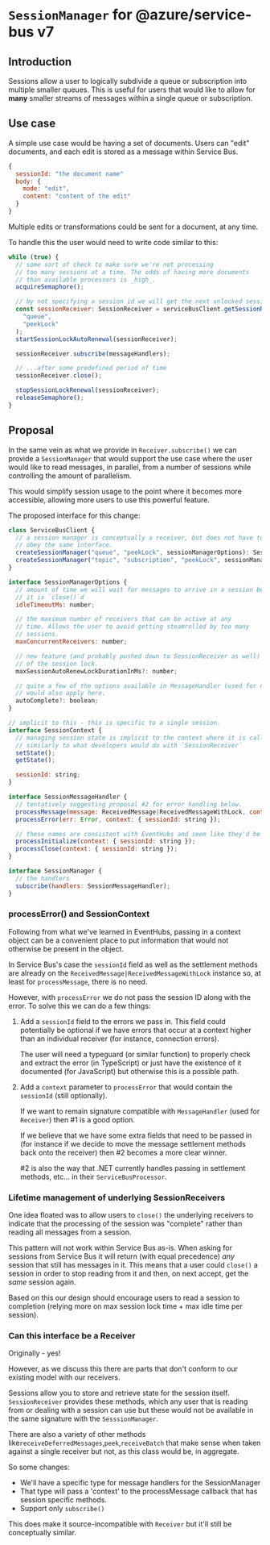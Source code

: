 # `SessionManager` for @azure/service-bus v7

## Introduction

Sessions allow a user to logically subdivide a queue or subscription
into multiple smaller queues. This is useful for users that would
like to allow for **many** smaller streams of messages within a single
queue or subscription.

## Use case

A simple use case would be having a set of documents. Users can "edit"
documents, and each edit is stored as a message within Service Bus.

```javascript
{
  sessionId: "the document name"
  body: {
    mode: "edit",
    content: "content of the edit"
  }
}
```

Multiple edits or transformations could be sent for a document, at any time.

To handle this the user would need to write code similar to this:

```javascript
while (true) {
  // some sort of check to make sure we're not processing
  // too many sessions at a time. The odds of having more documents
  // than available processors is _high_.
  acquireSemaphore();

  // by not specifying a session id we will get the next unlocked session from service bus.
  const sessionReceiver: SessionReceiver = serviceBusClient.getSessionReceiver(
    "queue",
    "peekLock"
  );
  startSessionLockAutoRenewal(sessionReceiver);

  sessionReceiver.subscribe(messageHandlers);

  // ...after some predefined period of time
  sessionReceiver.close();

  stopSessionLockRenewal(sessionReceiver);
  releaseSemaphore();
}
```

## Proposal

In the same vein as what we provide in `Receiver.subscribe()` we can provide a
`SessionManager` that would support the use case where the user would like
to read messages, in parallel, from a number of sessions while controlling
the amount of parallelism.

This would simplify session usage to the point where it becomes more accessible,
allowing more users to use this powerful feature.

The proposed interface for this change:

```javascript
class ServiceBusClient {
  // a session manager is conceptually a receiver, but does not have to
  // obey the same interface.
  createSessionManager("queue", "peekLock", sessionManagerOptions): SessionManager;
  createSessionManager("topic", "subscription", "peekLock", sessionManagerOptions): SessionManager;
}

interface SessionManagerOptions {
  // amount of time we will wait for messages to arrive in a session before
  // it is `close()`d
  idleTimeoutMs: number;

  // the maximum number of receivers that can be active at any
  // time. Allows the user to avoid getting steamrolled by too many
  // sessions.
  maxConcurrentReceivers: number;

  // new feature (and probably pushed down to SessionReceiver as well) to enable auto-renewal
  // of the session lock.
  maxSessionAutoRenewLockDurationInMs?: number;

  // quite a few of the options available in MessageHandler (used for normal Receiver subscribe)
  // would also apply here.
  autoComplete?: boolean;
}

// implicit to this - this is specific to a single session.
interface SessionContext {
  // managing session state is implicit to the context where it is called. This flows
  // similarly to what developers would do with `SessionReceiver`
  setState();
  getState();

  sessionId: string;
}

interface SessionMessageHandler {
  // tentatively suggesting proposal #2 for error handling below.
  processMessage(message: ReceivedMessage|ReceivedMessageWithLock, context: SessionContext);
  processError(err: Error, context: { sessionId: string });

  // these names are consistent with EventHubs and seem like they'd be okay with ServiceBus as well.
  processInitialize(context: { sessionId: string });
  processClose(context: { sessionId: string });
}

interface SessionManager {
  // the handlers
  subscribe(handlers: SessionMessageHandler);
}

```

### processError() and SessionContext

Following from what we've learned in EventHubs, passing in a context object can be a
convenient place to put information that would not otherwise be present in the object.

In Service Bus's case the `sessionId` field as well as the settlement methods are already
on the `ReceivedMessage|ReceivedMessageWithLock` instance so, at least for `processMessage`,
there is no need.

However, with `processError` we do not pass the session ID along with the error. To solve this we
can do a few things:

1.  Add a `sessionId` field to the errors we pass in. This field could potentially be optional if we have errors that occur at a context higher than an individual receiver (for instance, connection errors).

    The user will need a typeguard (or similar function) to properly check and extract the error (in TypeScript) or just have the existence of it documented (for JavaScript) but otherwise
    this is a possible path.

2.  Add a `context` parameter to `processError` that would contain the `sessionId` (still optionally).

    If we want to remain signature compatible with `MessageHandler` (used for `Receiver`) then #1 is a good option.

    If we believe that we have some extra fields that need to be passed in (for instance if we decide to move the message settlement methods back onto the receiver) then #2 becomes
    a more clear winner.

    #2 is also the way that .NET currently handles passing in settlement methods, etc... in their `ServiceBusProcessor`.

### Lifetime management of underlying SessionReceivers

One idea floated was to allow users to `close()` the underlying receivers to indicate that
the processing of the session was "complete" rather than reading all messages from a session.

This pattern will not work within Service Bus as-is. When asking for sessions from Service Bus
it will return (with equal precedence) _any_ session that still has messages in it. This means
that a user could `close()` a session in order to stop reading from it and then, on next accept,
get the _same_ session again.

Based on this our design should encourage users to read a session to completion (relying more on
max session lock time + max idle time per session).

### Can this interface be a Receiver<MessageT>

Originally - yes!

However, as we discuss this there are parts that don't conform to our existing model
with our receivers.

Sessions allow you to store and retrieve state for the session itself. `SessionReceiver`
provides these methods, which any user that is reading from or dealing with a session can use but
these would not be available in the same signature with the `SesssionManager`.

There are also a variety of other methods like`receiveDeferredMessages`,`peek`,`receiveBatch`
that make sense when taken against a single receiver but not, as this class would be, in aggregate.

So some changes:

- We'll have a specific type for message handlers for the SessionManager
- That type will pass a 'context' to the processMessage callback that has session specific methods.
- Support only `subscribe()`

This does make it source-incompatible with `Receiver` but it'll still be conceptually similar.
